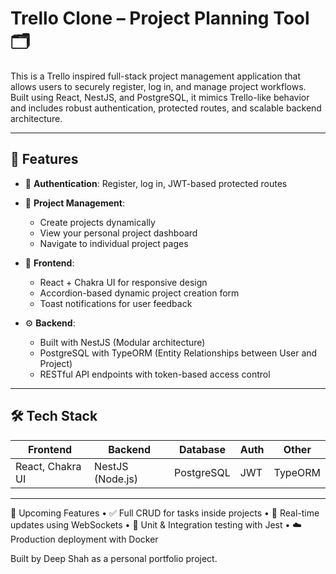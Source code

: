 # Trello Clone – Project Planning Tool 🗂️

This is a Trello inspired full-stack project management application that allows users to securely register, log in, and manage project workflows. 
Built using React, NestJS, and PostgreSQL, it mimics Trello-like behavior and includes robust authentication, protected routes, and scalable backend architecture.

---

## 🚀 Features

- 🔐 **Authentication**: Register, log in, JWT-based protected routes

- 📁 **Project Management**:
  - Create projects dynamically
  - View your personal project dashboard
  - Navigate to individual project pages

- 🧩 **Frontend**:
  - React + Chakra UI for responsive design
  - Accordion-based dynamic project creation form
  - Toast notifications for user feedback

- ⚙️ **Backend**:
  - Built with NestJS (Modular architecture)
  - PostgreSQL with TypeORM (Entity Relationships between User and Project)
  - RESTful API endpoints with token-based access control


---

## 🛠️ Tech Stack

| Frontend        | Backend         | Database        | Auth       |  Other     |
|-----------------|-----------------|------------------|------------|--------------------|
| React, Chakra UI | NestJS (Node.js) | PostgreSQL       | JWT        | TypeORM |

---


🔄 Upcoming Features
	•	✅ Full CRUD for tasks inside projects
	•	🔁 Real-time updates using WebSockets
	•	🧪 Unit & Integration testing with Jest
	•	☁️ Production deployment with Docker

Built by Deep Shah as a personal portfolio project.
